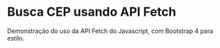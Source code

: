# Busca CEP usando API Fetch

Demonstração do uso da API Fetch do Javascript, com Bootstrap 4 para estilo.

